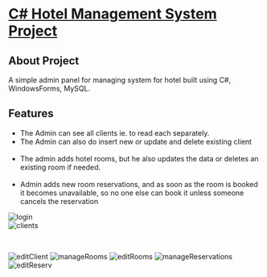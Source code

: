 <p align="left">
    <h1><u>C# Hotel Management System Project</u></h1>
</p>

## About Project

A simple admin panel for managing system for hotel built using C#, WindowsForms, MySQL.

## Features
<ul>
    <li>The Admin can see all clients ie. to read each separately. </li>
    <li>The Admin can also do insert new or update and delete existing client </li>
<br>
    <li>The admin adds hotel rooms, but he also updates the data or deletes an existing room if needed. </li>
<br>
    <li>Admin adds new room reservations, and as soon as the room is booked it becomes unavailable, so no one else can book it unless someone cancels the reservation</li>
</ul>

   ![login](https://user-images.githubusercontent.com/72461048/119884241-b28f4000-bf30-11eb-813f-5afd867cfdfb.png)
    <br>
    ![clients](https://user-images.githubusercontent.com/72461048/119884136-95f30800-bf30-11eb-87a2-9acb0d553f8d.png)

 <br>

![editClient](https://user-images.githubusercontent.com/72461048/119884153-9ab7bc00-bf30-11eb-805d-96f578309405.png)
![manageRooms](https://user-images.githubusercontent.com/72461048/119884170-a0150680-bf30-11eb-830e-d62129677b64.png)
![editRooms](https://user-images.githubusercontent.com/72461048/119884189-a5725100-bf30-11eb-805e-c647e9b09c2d.png)
![manageReservations](https://user-images.githubusercontent.com/72461048/119884207-a99e6e80-bf30-11eb-9474-979592a29848.png)
![editReserv](https://user-images.githubusercontent.com/72461048/119884221-adca8c00-bf30-11eb-8f99-fd5d73d6ef2f.png)





